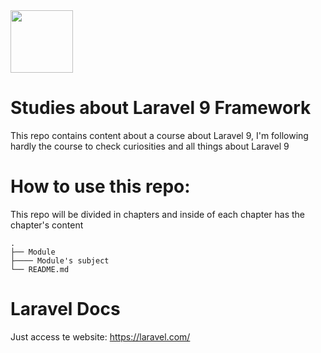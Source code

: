 <img src="https://skillicons.dev/icons?i=laravel" width="100" />

# Studies about Laravel 9 Framework

This repo contains content about a course about Laravel 9, I'm following hardly the course
to check curiosities and all things about Laravel 9

# How to use this repo:

This repo will be divided in chapters and inside of each chapter has the chapter's content 

    .
    ├── Module
    ├──── Module's subject
    └── README.md

# Laravel Docs
Just access te website: https://laravel.com/
